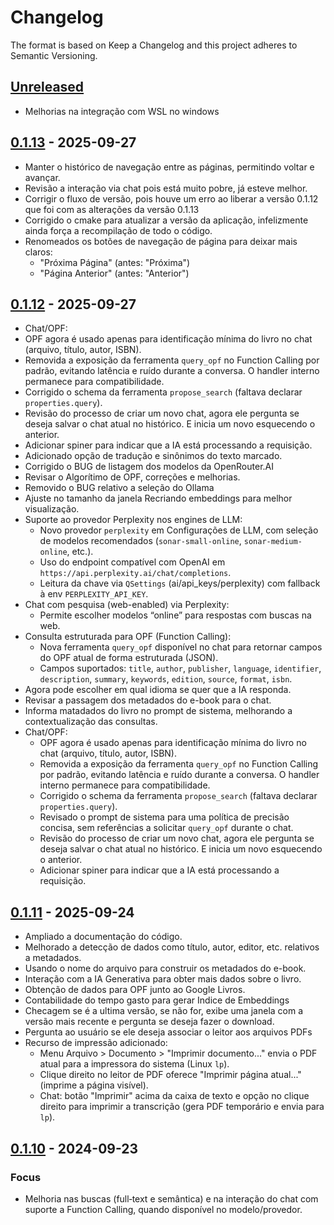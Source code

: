 # Changelog

   The format is based on Keep a Changelog and this project adheres to Semantic Versioning.

   ## [Unreleased]

   - Melhorias na integração com WSL no windows

   ## [0.1.13] - 2025-09-27

   - Manter o histórico de navegação entre as páginas, permitindo voltar e avançar.
   - Revisão a interação via chat pois está muito pobre, já esteve melhor.
   - Corrigir o fluxo de versão, pois houve um erro ao liberar a versão 0.1.12 que foi com as alterações da versão 0.1.13
   - Corrigido o cmake para atualizar a versão da aplicação, infelizmente ainda força a recompilação de todo o código. 
  - Renomeados os botões de navegação de página para deixar mais claros:
    - "Próxima Página" (antes: "Próxima")
    - "Página Anterior" (antes: "Anterior")


   ## [0.1.12] - 2025-09-27

  - Chat/OPF:
  - OPF agora é usado apenas para identificação mínima do livro no chat (arquivo, título, autor, ISBN).
  - Removida a exposição da ferramenta `query_opf` no Function Calling por padrão, evitando latência e ruído durante a conversa. O handler interno permanece para compatibilidade.
  - Corrigido o schema da ferramenta `propose_search` (faltava declarar `properties.query`).
  - Revisão do processo de criar um novo chat, agora ele pergunta se deseja salvar o chat atual no histórico. E inicia um novo esquecendo o anterior.
  - Adicionar spiner para indicar que a IA está processando a requisição.
  - Adicionado opção de tradução e sinônimos do texto marcado.
  - Corrigido o BUG de listagem dos modelos da OpenRouter.AI
  - Revisar o Algorítimo de OPF, correções e melhorias.
  - Removido o BUG relativo a seleção do Ollama
  - Ajuste no tamanho da janela Recriando embeddings para melhor visualização.
  - Suporte ao provedor Perplexity nos engines de LLM:
    - Novo provedor `perplexity` em Configurações de LLM, com seleção de modelos recomendados (`sonar-small-online`, `sonar-medium-online`, etc.).
    - Uso do endpoint compatível com OpenAI em `https://api.perplexity.ai/chat/completions`.
    - Leitura da chave via `QSettings` (ai/api_keys/perplexity) com fallback à env `PERPLEXITY_API_KEY`.
  - Chat com pesquisa (web-enabled) via Perplexity:
    - Permite escolher modelos “online” para respostas com buscas na web.
  - Consulta estruturada para OPF (Function Calling):
    - Nova ferramenta `query_opf` disponível no chat para retornar campos do OPF atual de forma estruturada (JSON).
    - Campos suportados: `title`, `author`, `publisher`, `language`, `identifier`, `description`, `summary`, `keywords`, `edition`, `source`, `format`, `isbn`.
  - Agora pode escolher em qual idioma se quer que a IA responda.
  - Revisar a passagem dos metadados do e-book para o chat.
  - Informa matadados do livro no prompt de sistema, melhorando a contextualização das consultas.
  - Chat/OPF:
    - OPF agora é usado apenas para identificação mínima do livro no chat (arquivo, título, autor, ISBN).
    - Removida a exposição da ferramenta `query_opf` no Function Calling por padrão, evitando latência e ruído durante a conversa. O handler interno permanece para compatibilidade.
    - Corrigido o schema da ferramenta `propose_search` (faltava declarar `properties.query`).
    - Revisado o prompt de sistema para uma política de precisão concisa, sem referências a solicitar `query_opf` durante o chat.
    - Revisão do processo de criar um novo chat, agora ele pergunta se deseja salvar o chat atual no histórico. E inicia um novo esquecendo o anterior.
    - Adicionar spiner para indicar que a IA está processando a requisição.


  ## [0.1.11] - 2025-09-24

  - Ampliado a documentação do código.
  - Melhorado a detecção de dados como título, autor, editor, etc. relativos a metadados.
  - Usando o nome do arquivo para construir os metadados do e-book.
  - Interação com a IA Generativa para obter mais dados sobre o livro.
  - Obtenção de dados para OPF junto ao Google Livros.
  - Contabilidade do tempo gasto para gerar Indice de Embeddings
  - Checagem se é a ultima versão, se não for, exibe uma janela com a versão mais recente e pergunta se deseja fazer o download.
  - Pergunta ao usuário se ele deseja associar o leitor aos arquivos PDFs
  - Recurso de impressão adicionado:
    - Menu Arquivo > Documento > "Imprimir documento..." envia o PDF atual para a impressora do sistema (Linux `lp`).
    - Clique direito no leitor de PDF oferece "Imprimir página atual..." (imprime a página visível).
    - Chat: botão "Imprimir" acima da caixa de texto e opção no clique direito para imprimir a transcrição (gera PDF temporário e envia para `lp`).
  
  ## [0.1.10] - 2024-09-23

### Focus
- Melhoria nas buscas (full‑text e semântica) e na interação do chat com suporte a Function Calling, quando disponível no modelo/provedor.


  [Unreleased]: https://github.com/RapportTecnologia/GenAi-E-Book-Reader/compare/v0.1.13...HEAD
  [0.1.13]: https://github.com/RapportTecnologia/GenAi-E-Book-Reader/releases/tag/v0.1.13
  [0.1.12]: https://github.com/RapportTecnologia/GenAi-E-Book-Reader/releases/tag/v0.1.12
  [0.1.11]: https://github.com/RapportTecnologia/GenAi-E-Book-Reader/releases/tag/v0.1.11
  [0.1.10]: https://github.com/RapportTecnologia/GenAi-E-Book-Reader/releases/tag/v0.1.10
  [0.1.9]: https://github.com/RapportTecnologia/GenAi-E-Book-Reader/releases/tag/v0.1.9
  [0.1.8]: https://github.com/RapportTecnologia/GenAi-E-Book-Reader/releases/tag/v0.1.8
  [0.1.7]: https://github.com/RapportTecnologia/GenAi-E-Book-Reader/releases/tag/v0.1.7
  [0.1.6]: https://github.com/RapportTecnologia/GenAi-E-Book-Reader/releases/tag/v0.1.6
  [0.1.5]: https://github.com/RapportTecnologia/GenAi-E-Book-Reader/releases/tag/v0.1.5
